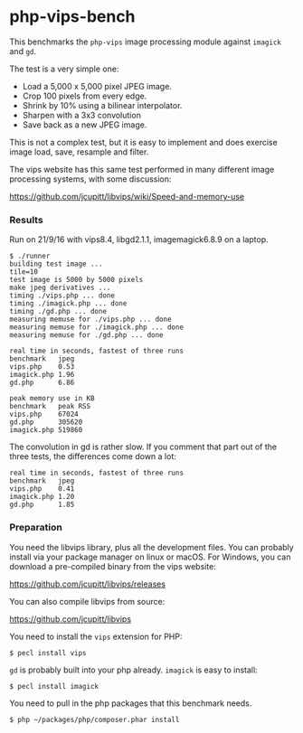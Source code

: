 # php-vips-bench

This benchmarks the `php-vips` image processing module against `imagick` and
`gd`. 

The test is a very simple one: 

* Load a 5,000 x 5,000 pixel JPEG image.
* Crop 100 pixels from every edge.
* Shrink by 10% using a bilinear interpolator.
* Sharpen with a 3x3 convolution
* Save back as a new JPEG image. 

This is not a complex test, but it is easy to implement and does exercise image
load, save, resample and filter.

The vips website has this same test performed in many different image
processing systems, with some discussion:

https://github.com/jcupitt/libvips/wiki/Speed-and-memory-use

### Results

Run on 21/9/16 with vips8.4, libgd2.1.1, imagemagick6.8.9 on a laptop.

```
$ ./runner 
building test image ...
tile=10
test image is 5000 by 5000 pixels
make jpeg derivatives ...
timing ./vips.php ... done
timing ./imagick.php ... done
timing ./gd.php ... done
measuring memuse for ./vips.php ... done
measuring memuse for ./imagick.php ... done
measuring memuse for ./gd.php ... done

real time in seconds, fastest of three runs
benchmark   jpeg
vips.php    0.53    
imagick.php 1.96    
gd.php      6.86    

peak memory use in KB
benchmark   peak RSS
vips.php    67024
gd.php      305620
imagick.php 519860
```

The convolution in gd is rather slow. If you comment that part out of the three
tests, the differences come down a lot:

```
real time in seconds, fastest of three runs
benchmark   jpeg
vips.php    0.41    
imagick.php 1.20    
gd.php      1.85    
```

### Preparation

You need the libvips library, plus all the development files. You can probably
install via your package manager on linux or macOS. For Windows, you can
download a pre-compiled binary from the vips website:

https://github.com/jcupitt/libvips/releases

You can also compile libvips from source:

https://github.com/jcupitt/libvips

You need to install the `vips` extension for PHP:

```
$ pecl install vips
```

`gd` is probably built into your php already. `imagick` is easy to install:

```
$ pecl install imagick
```

You need to pull in the php packages that this benchmark needs.

```
$ php ~/packages/php/composer.phar install
```
